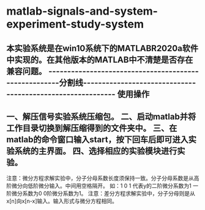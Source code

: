 # matlab-signals-and-system-experiment-study-system
本实验系统是在win10系统下的MATLABR2020a软件中实现的。在其他版本的MATLAB中不清楚是否存在兼容问题。
------------------------------------------------------分割线-----------------------------------------------------------
使用操作
------------------------------------------------------------------------------------------------------------------------
一、解压信号实验系统压缩包。
二、启动matlab并将工作目录切换到解压缩得到的文件夹中。
三、在matlab的命令窗口输入start，按下回车后即可进入实验系统的主界面。
四、选择相应的实验模块进行实验。
------------------------------------------------------------------------------------------------------------------------
注意：微分方程求解实验中，分子分母系数长度须保持一致。分子分母系数是从高阶微分向低阶微分输入。中间用空格隔开。
如：1 0 1 代表y的二阶微分系数为1 一阶微分系数为0 0阶微分系数为1。
注意：差分方程求解实验中，分子分母则是从x[n]向x[n-x]输入。输入形式与微分方程相同。
